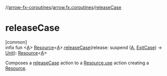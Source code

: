 //[arrow-fx-coroutines](../../index.md)/[arrow.fx.coroutines](index.md)/[releaseCase](release-case.md)

# releaseCase

[common]\
infix fun &lt;[A](release-case.md)&gt; [Resource](-resource/index.md)&lt;[A](release-case.md)&gt;.[releaseCase](release-case.md)(release: suspend ([A](release-case.md), [ExitCase](-exit-case/index.md)) -&gt; [Unit](https://kotlinlang.org/api/latest/jvm/stdlib/kotlin/-unit/index.html)): [Resource](-resource/index.md)&lt;[A](release-case.md)&gt;

Composes a [releaseCase](../../../arrow-fx-coroutines/arrow.fx.coroutines/index.md) action to a [Resource.use](-resource/use.md) action creating a [Resource](-resource/index.md).
